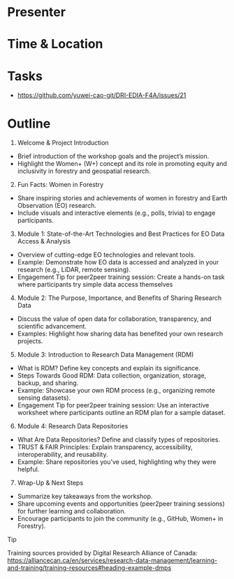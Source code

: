 # Presenter
# Time & Location
# Tasks
- https://github.com/yuwei-cao-git/DRI-EDIA-F4A/issues/21

# Outline
1. Welcome & Project Introduction
  - Brief introduction of the workshop goals and the project’s mission.
  - Highlight the Women+ (W+) concept and its role in promoting equity and inclusivity in forestry and geospatial research.
2. Fun Facts: Women in Forestry
  - Share inspiring stories and achievements of women in forestry and Earth Observation (EO) research.
  - Include visuals and interactive elements (e.g., polls, trivia) to engage participants.
3. Module 1: State-of-the-Art Technologies and Best Practices for EO Data Access & Analysis
- Overview of cutting-edge EO technologies and relevant tools.
- Example: Demonstrate how EO data is accessed and analyzed in your research (e.g., LiDAR, remote sensing).
- Engagement Tip for peer2peer training session: Create a hands-on task where participants try simple data access themselves
4. Module 2: The Purpose, Importance, and Benefits of Sharing Research Data
- Discuss the value of open data for collaboration, transparency, and scientific advancement.
- Examples: Highlight how sharing data has benefited your own research projects.
5. Module 3: Introduction to Research Data Management (RDM)
- What is RDM? Define key concepts and explain its significance.
- Steps Towards Good RDM: Data collection, organization, storage, backup, and sharing.
- Example: Showcase your own RDM process (e.g., organizing remote sensing datasets).
- Engagement Tip for peer2peer training session: Use an interactive worksheet where participants outline an RDM plan for a sample dataset.
6. Module 4: Research Data Repositories
- What Are Data Repositories? Define and classify types of repositories.
- TRUST & FAIR Principles: Explain transparency, accessibility, interoperability, and reusability.
- Example: Share repositories you’ve used, highlighting why they were helpful.
7. Wrap-Up & Next Steps
- Summarize key takeaways from the workshop.
- Share upcoming events and opportunities (peer2peer training sessions) for further learning and collaboration.
- Encourage participants to join the community (e.g., GitHub, Women+ in Forestry).

> [!TIP]
> Training sources provided by Digital Research Alliance of Canada: https://alliancecan.ca/en/services/research-data-management/learning-and-training/training-resources#heading-example-dmps
